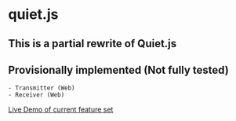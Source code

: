 # quiet.js

## This is a partial rewrite of Quiet.js

## Provisionally implemented (Not fully tested)

    - Transmitter (Web)
    - Receiver (Web)

[Live Demo of current feature set](https://moxon6.github.io/quiet-js)
